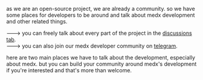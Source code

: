 as we are an open-source project, we are already a community. so we have some places for developers to be around and talk about medx development and other related things.  

---> you can freely talk about every part of the project in the [discussions tab](https://github.com/Sinusealpha/MedX/discussions).  
---> you can also join our medx developer community on [telegram](https://t.me/+0i9Cal72Q8dlOTY8).  

here are two main places we have to talk about the development, especially about medx. but you can build your community around medx's development if you're interested and that's more than welcome.
